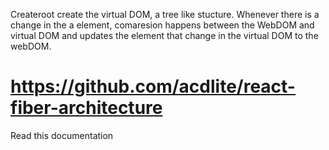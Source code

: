 Createroot create the virtual DOM, a tree like stucture. Whenever there is a change in the a element, comaresion happens between the WebDOM and virtual DOM and updates the element that change in the virtual DOM to the webDOM.

# https://github.com/acdlite/react-fiber-architecture
Read this documentation
